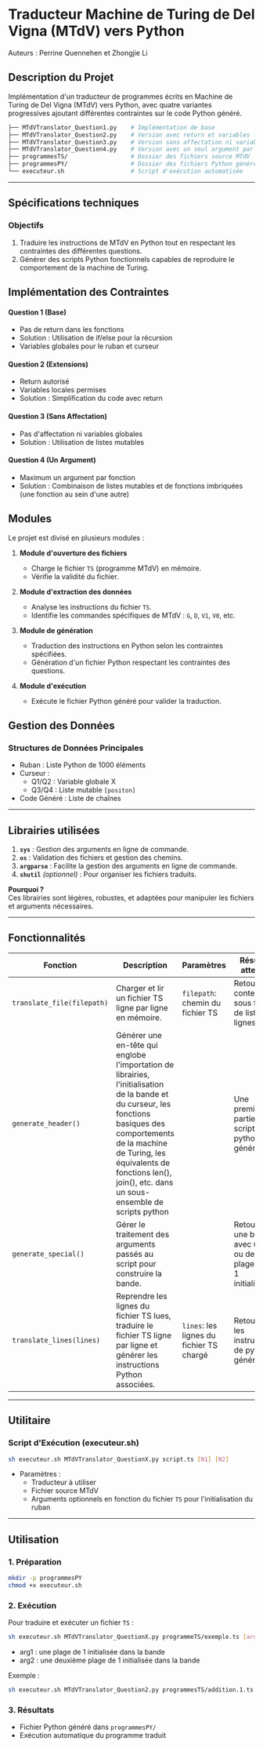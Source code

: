 # Traducteur Machine de Turing de Del Vigna (MTdV) vers Python

Auteurs : Perrine Quennehen et Zhongjie Li

## Description du Projet

Implémentation d'un traducteur de programmes écrits en Machine de Turing de Del Vigna (MTdV) vers Python, avec quatre variantes progressives ajoutant différentes contraintes sur le code Python généré.

``` bash
├── MTdVTranslator_Question1.py    # Implémentation de base
├── MTdVTranslator_Question2.py    # Version avec return et variables locales
├── MTdVTranslator_Question3.py    # Version sans affectation ni variables locales dans le corps de fonctions
├── MTdVTranslator_Question4.py    # Version avec un seul argument par fonction
├── programmesTS/                  # Dossier des fichiers source MTdV
├── programmesPY/                  # Dossier des fichiers Python générés
└── executeur.sh                   # Script d'exécution automatisée
```

---

## Spécifications techniques

### Objectifs

1. Traduire les instructions de MTdV en Python tout en respectant les contraintes des différentes questions.
2. Générer des scripts Python fonctionnels capables de reproduire le comportement de la machine de Turing.

## Implémentation des Contraintes

#### Question 1 (Base)

- Pas de return dans les fonctions
- Solution : Utilisation de if/else pour la récursion
- Variables globales pour le ruban et curseur

#### Question 2 (Extensions)

- Return autorisé
- Variables locales permises
- Solution : Simplification du code avec return

#### Question 3 (Sans Affectation)

- Pas d'affectation ni variables globales
- Solution : Utilisation de listes mutables

#### Question 4 (Un Argument)

- Maximum un argument par fonction
- Solution : Combinaison de listes mutables et de fonctions imbriquées (une fonction au sein d'une autre)
  
## Modules

Le projet est divisé en plusieurs modules :

1. **Module d'ouverture des fichiers**
   - Charge le fichier `TS` (programme MTdV) en mémoire.
   - Vérifie la validité du fichier.

2. **Module d'extraction des données**
   - Analyse les instructions du fichier `TS`.
   - Identifie les commandes spécifiques de MTdV : `G`, `D`, `V1`, `V0`, etc.

3. **Module de génération**
   - Traduction des instructions en Python selon les contraintes spécifiées.
   - Génération d'un fichier Python respectant les contraintes des questions.

4. **Module d'exécution**
   - Exécute le fichier Python généré pour valider la traduction.

## Gestion des Données

### Structures de Données Principales

- Ruban : Liste Python de 1000 éléments
- Curseur :
  - Q1/Q2 : Variable globale X
  - Q3/Q4 : Liste mutable `[positon]`
- Code Généré : Liste de chaînes

---

## Librairies utilisées

1. **`sys`** : Gestion des arguments en ligne de commande.
2. **`os`** : Validation des fichiers et gestion des chemins.
3. **`argparse`** : Facilite la gestion des arguments en ligne de commande.
4. **`shutil`** *(optionnel)* : Pour organiser les fichiers traduits.

**Pourquoi ?**  
Ces librairies sont légères, robustes, et adaptées pour manipuler les fichiers et arguments nécessaires.

---

## Fonctionnalités

| **Fonction**                 | **Description**                                    | **Paramètres**                                                 | **Résultat attendu**                                                                 |
|-------------------------------|----------------------------------------------------|----------------------------------------------------------------|--------------------------------------------------------------------------------------|
| `translate_file(filepath)`         | Charger et lir un fichier TS ligne par ligne en mémoire.                  | `filepath`: chemin du fichier TS                              | Retourne le contenu sous forme de liste de lignes.                                   |
| `generate_header()`    | Générer une en-tête qui englobe l'importation de librairies, l'initialisation de la bande et du curseur, les fonctions basiques des comportements de la machine de Turing, les équivalents de fonctions len(), join(), etc. dans un sous-ensemble de scripts python                    |                      | Une première partie du script python généré                                 |
| `generate_special()`| Gérer le traitement des arguments passés au script pour construire la bande.           |                                | Retourner une bande avec une ou deux plages de 1 initialisées.                                                 |
| `translate_lines(lines)` | Reprendre les lignes du fichier TS lues, traduire le fichier TS ligne par ligne et générer les instructions Python associées.                   | `lines`: les lignes du fichier TS chargé        | Retourner les instructions de python générées                                                 |

---

## Utilitaire

### Script d'Exécution (executeur.sh)

```bash
sh executeur.sh MTdVTranslator_QuestionX.py script.ts [N1] [N2]
```

- Paramètres :
  - Traducteur à utiliser
  - Fichier source MTdV
  - Arguments optionnels en fonction du fichier `TS` pour l'initialisation du ruban

---

## Utilisation

### 1. Préparation

```bash
mkdir -p programmesPY
chmod +x executeur.sh
```

### 2. Exécution

Pour traduire et exécuter un fichier `TS` :

```bash
sh executeur.sh MTdVTranslator_QuestionX.py programmeTS/exemple.ts [arg1] [arg2]
```

- arg1 : une plage de 1 initialisée dans la bande
- arg2 : une deuxième plage de 1 initialisée dans la bande

Exemple :

```bash
sh executeur.sh MTdVTranslator_Question2.py programmesTS/addition.1.ts 14 20
```

### 3. Résultats

- Fichier Python généré dans `programmesPY/`
- Exécution automatique du programme traduit
